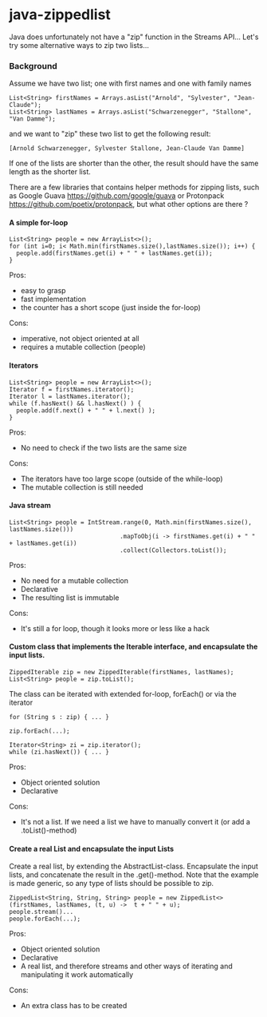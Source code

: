 # java-zippedlist
Java does unfortunately not have a "zip" function in the Streams API... Let's try some alternative ways to zip two lists...

### Background

Assume we have two list; one with first names and one with family names
```
List<String> firstNames = Arrays.asList("Arnold", "Sylvester", "Jean-Claude");
List<String> lastNames = Arrays.asList("Schwarzenegger", "Stallone", "Van Damme");
```        
and we want to "zip" these two list to get the following result:

```
[Arnold Schwarzenegger, Sylvester Stallone, Jean-Claude Van Damme]
```
If one of the lists are shorter than the other, the result should have the same length as the shorter list.

There are a few libraries that contains helper methods for zipping lists, such as Google Guava https://github.com/google/guava
or Protonpack https://github.com/poetix/protonpack, but what other options are there ?

#### A simple for-loop

```
List<String> people = new ArrayList<>();
for (int i=0; i< Math.min(firstNames.size(),lastNames.size()); i++) {
  people.add(firstNames.get(i) + " " + lastNames.get(i));
}
```
Pros:
  * easy to grasp
  * fast implementation
  * the counter has a short scope (just inside the for-loop)                                                                                  
                                                                                  
Cons:
  * imperative, not object oriented at all
  * requires a mutable collection (people)
                                          
#### Iterators

```
List<String> people = new ArrayList<>();
Iterator f = firstNames.iterator();
Iterator l = lastNames.iterator();
while (f.hasNext() && l.hasNext() ) {
  people.add(f.next() + " " + l.next() );
}
```
Pros:
* No need to check if the two lists are the same size

Cons:
* The iterators have too large scope (outside of the while-loop)
* The mutable collection is still needed

#### Java stream

```
List<String> people = IntStream.range(0, Math.min(firstNames.size(), lastNames.size()))
                               .mapToObj(i -> firstNames.get(i) + " " + lastNames.get(i))
                               .collect(Collectors.toList());
```
Pros:
* No need for a mutable collection
* Declarative
* The resulting list is immutable

Cons:
* It's still a for loop, though it looks more or less like a hack

#### Custom class that implements the Iterable interface, and encapsulate the input lists.

```
ZippedIterable zip = new ZippedIterable(firstNames, lastNames);
List<String> people = zip.toList();
```
The class can be iterated with extended for-loop, forEach() or via the iterator
```
for (String s : zip) { ... }
 
zip.forEach(...);

Iterator<String> zi = zip.iterator();
while (zi.hasNext()) { ... }

```
Pros:
* Object oriented solution
* Declarative 

Cons:
* It's not a list. If we need a list we have to manually convert it (or add a .toList()-method)

#### Create a real List and encapsulate the input Lists

Create a real list, by extending the AbstractList-class. Encapsulate the input lists, and concatenate the result in the .get()-method.
Note that the example is made generic, so any type of lists should be possible to zip.
```
ZippedList<String, String, String> people = new ZippedList<>(firstNames, lastNames, (t, u) ->  t + " " + u);
people.stream()...
people.forEach(...);
```
Pros:
* Object oriented solution
* Declarative 
* A real list, and therefore streams and other ways of iterating and manipulating it work automatically

Cons:
* An extra class has to be created






